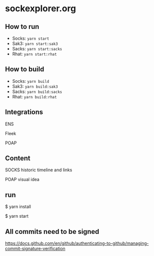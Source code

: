 # sockexplorer.org


## How to run

- Socks:  `yarn start`
- Sak3:  `yarn start:sak3`
- Sacks:  `yarn start:sacks`
- Rhat:  `yarn start:rhat`

## How to build

- Socks:  `yarn build`
- Sak3:  `yarn build:sak3`
- Sacks:  `yarn build:sacks`
- Rhat:  `yarn build:rhat`

## Integrations


ENS


Fleek


POAP


## Content


SOCKS historic timeline and links


POAP visual idea



## run


$ yarn install

$ yarn start



## All commits need to be signed


https://docs.github.com/en/github/authenticating-to-github/managing-commit-signature-verification
